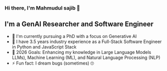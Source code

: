 ### Hi there, I'm Mahmudul sajib  👋

## I'm a GenAI Researcher and Software Engineer

- 🔭 I'm currently pursuing a PhD with a focus on Generative AI
- 🏃 I have 3.5 years industry experience as a Full-Stack Software Engineer in Python and JavaScript Stack
- 🥅 2026 Goals: Enhancing my knowledge in Large Language Models LLMs), Machine Learning (ML), and Natural Language Processing (NLP)
- ⚡ Fun fact: I dream bugs (sometimes) 🙄

<br/>
<br/>
<br/>

<!---
[![Mahmud's GitHub stats](https://github-readme-stats.vercel.app/api?username=mahmud-sajib&hide=contribs)](https://github.com/mahmud-sajib/github-readme-stats)
-->
